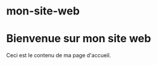 # mon-site-web
<!DOCTYPE html>
<html>
<head>
  <title>Mon site web</title>
</head>
<body>
  <h1>Bienvenue sur mon site web</h1>
  <p>Ceci est le contenu de ma page d'accueil.</p>
</body>
</html>
